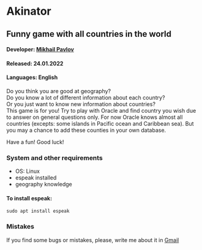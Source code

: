 # Akinator

## Funny game with all countries in the world

#### Developer: [Mikhail Pavlov](https://www.linkedin.com/in/mikhail-pavlov-386477218/)
#### Released:  24.01.2022
#### Languages: English

Do you think you are good at geography?  
Do you know a lot of different information about each country?  
Or you just want to know new information about countries?  
This game is for you! Try to play with Oracle and find country you wish due to answer on
general questions only. For now Oracle knows almost all countries
(excepts: some islands in Pacific ocean and Caribbean sea).
But you may a chance to add these counties in your own database.

Have a fun! Good luck!

### System and other requirements
* OS: Linux  
* espeak installed
* geography knowledge

#### To install espeak:
    sudo apt install espeak


### Mistakes
If you find some bugs or mistakes, please, write me about it in [Gmail](mailto:pavlov.ma@phystech.edu)